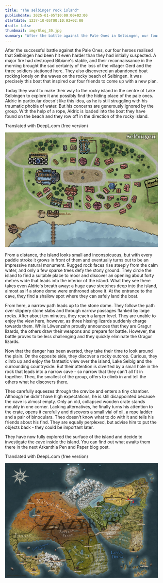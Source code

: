 ```yaml
---
title: "The selbinger rock island"
publishdate: 2025-01-05T10:00:00+02:00
startdate: 1237-10-05T00:10:03+02:00
draft: false
thumbnail: img/Blog_30.jpg
summary: "After the battle against the Pale Ones in Selbingen, our four heroes set off on a new adventure. Their destination: the mysterious rocky island in the middle of Lake Selbig, which they suspect to be a possible hiding place for the Pale Ones. Find out what awaits them there here:"
---
```


After the successful battle against the Pale Ones, our four heroes realised that Selbingen had been hit even harder than they had initially suspected. A major fire had destroyed Bibiane's stable, and their reconnaissance in the morning brought the sad certainty of the loss of the villager Gerd and the three soldiers stationed here. They also discovered an abandoned boat rocking lonely on the waves on the rocky beach of Selbingen. It was precisely this boat that inspired our four friends to come up with a new plan.

Today they want to make their way to the rocky island in the centre of Lake Selbingen to explore it and possibly find the hiding place of the pale ones. Aldric in particular doesn't like this idea, as he is still struggling with his traumatic phobia of water. But his concerns are generously ignored by the group. With the help of a rope, Aldric is loaded into the boat they have found on the beach and they row off in the direction of the rocky island.

Translated with DeepL.com (free version)
<div class="center">
  <img class="img-fluid" title="Map Selbingen" alt="Map Selbingen." src="./img/selbingen.jpg" />
</div>

From a distance, the island looks small and inconspicuous, but with every paddle stroke it grows in front of them and eventually turns out to be an impressive natural monument. Rugged rock faces rise steeply from the calm water, and only a few sparse trees defy the stony ground. They circle the island to find a suitable place to moor and discover an opening about forty metres wide that leads into the interior of the island. What they see there takes even Aldric's breath away: a huge cave stretches deep into the island, almost as if a stone dome were enthroned above it. At the entrance to the cave, they find a shallow spot where they can safely land the boat.

From here, a narrow path leads up to the stone dome. They follow the path over slippery stone slabs and through narrow passages flanked by large rocks. After about ten minutes, they reach a larger level. They are unable to enjoy the view here, however, as three hissing lizards suddenly charge towards them. While Löwenzahn proudly announces that they are Gragur lizards, the others draw their weapons and prepare for battle. However, the battle proves to be less challenging and they quickly eliminate the Gragur lizards.

Now that the danger has been averted, they take their time to look around the plain. On the opposite side, they discover a rocky outcrop. Curious, they climb up and enjoy the fantastic view over the island, Lake Selbig and the surrounding countryside. But their attention is diverted by a small hole in the rock that leads into a narrow cave - so narrow that they can't all fit in together. Theo, the smallest of the group, offers to climb in and tell the others what he discovers there.

Theo carefully squeezes through the crevice and enters a tiny chamber. Although he didn't have high expectations, he is still disappointed because the cave is almost empty. Only an old, collapsed wooden crate stands mouldy in one corner. Lacking alternatives, he finally turns his attention to the crate, opens it carefully and discovers a small vial of oil, a rope ladder and a pair of binoculars. Theo doesn't know what to do with it and tells his friends about his find. They are equally perplexed, but advise him to put the objects back - they could be important later.

They have now fully explored the surface of the island and decide to investigate the cave inside the island. You can find out what awaits them there in the next Arkanthia Pen and Paper blog post.

Translated with DeepL.com (free version)
<div class="center">
  <img class="img-fluid" title="Worldmap Arkanthia" alt="Worldmap Arkanthia." src="./img/Arkanthia_Full_Map_Selbingen_Felseninsel.jpg" />
</div>
